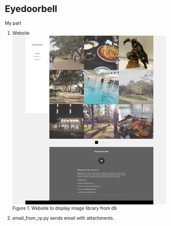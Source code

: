 # Eyedoorbell
My part

1. Website
![](website1.png)
Figure 1. Website to display image library from db

2. email_from_rp.py sends email with attachments.
